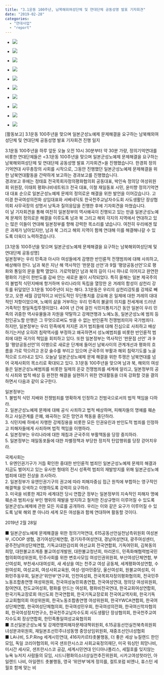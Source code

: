 ```yaml
---
title: "3.1운동 100주년, 남북해외여성단체 및 연대단체 공동성명 발표 기자회견"
date: "2019-02-28"
categories: 
  - "연대사업"
  - "report"
---
```


- ![](https://womenandwar.net/kr/wp-content/uploads/2019/02/20190228_1034531-1024x768.jpg)
    
- ![](https://womenandwar.net/kr/wp-content/uploads/2019/02/20190228_104611-1024x768.jpg)
    
- ![](https://womenandwar.net/kr/wp-content/uploads/2019/02/IMGP5182-1024x680.jpg)
    
- ![](https://womenandwar.net/kr/wp-content/uploads/2019/02/IMGP5225-1024x680.jpg)
    
- ![](https://womenandwar.net/kr/wp-content/uploads/2019/02/IMGP5265-1024x680.jpg)
    
- ![](https://womenandwar.net/kr/wp-content/uploads/2019/02/IMGP5271-1024x680.jpg)
    
- ![](https://womenandwar.net/kr/wp-content/uploads/2019/02/IMGP5314-1024x680.jpg)
    
- ![](https://womenandwar.net/kr/wp-content/uploads/2019/02/IMGP5343-1024x680.jpg)
    
- ![](https://womenandwar.net/kr/wp-content/uploads/2019/02/IMGP5345-1-1024x680.jpg)
    
- ![](https://womenandwar.net/kr/wp-content/uploads/2019/02/IMGP5359-1024x680.jpg)
    

\[활동보고\] 3.1운동 100주년을 맞으며 일본군성노예제 문제해결을 요구하는 남북해외여성단체 및 연대단체 공동성명 발표 기자회견 진행 일지  
  
  
3.1운동 100주년을 하루 앞둔 오늘 오전 10시 30분부터 약 30분 가량, 정의기억연대를 비롯한 연대단체들은 <3.1운동 100주년을 맞으며 일본군성노예제 문제해결을 요구하는 남북해외여성단체 및 연대단체 공동성명 발표 기자회견>을 진행했습니다. 한경희 정의기억연대 사무총장의 사회를 시작으로, 그동안 진행했던 일본군성노예제 문제해결을 위한 남북연대활동을 간략하게 보고하는 경과보고를 진행했습니다.  
경과보고 후에는 정태효 전국목회자정의평화협의회 공동대표, 박인숙 정의당 여성위원회 위원장, 이태희 평화나비네트워크 전국 대표, 이철 재일동포 시민, 윤미향 정의기억연대 대표 순으로 일본군성노예제 문제의 정의로운 해결을 위한 발언을 이어갔습니다. 고미경 한국여성의전화 상임대표와 서베네딕토 한국천주교남자수도회 사도생활단 장상협의회 사무국장의 성명서 낭독과 질의응답을 진행한 후에 기자회견을 마쳤습니다.  
이 날 기자회견을 통해 여전히 일본정부의 역사왜곡이 진행되고 있는 만큼 일본군성노예제 문제의 정의로운 해결을 이루도록 남과 북 그리고 해외 각지의 지역에서 연대하고 있는 많은 이들이 연대해 일본정부를 향해 강력한 목소리를 냈습니다. 여전히 우리에겐 많은 과제가 남아있지만, 남과 북 그리고 해외 지역이 함께 연대해 이를 해결해나갈 수 있도록 더욱더 노력하겠습니다.  
  
\[3.1운동 100주년을 맞으며 일본군성노예제 문제해결을 요구하는 남북해외여성단체 및 연대단체 공동성명\]  
일본정부는 우리 민족과 아시아 여성들에게 감행한 반인륜적 전쟁범죄에 대해 사죄하고, 배상해야 한다. 남과 북은 지난 해 역사적인 ‘판문점 선언’과 9월 ‘평양공동선언’으로 평화와 통일의 문을 활짝 열었다. 가로막혔던 남과 북의 길이 다시 하나로 이어지고 완연한 평화의 기운이 한반도를 감싸 안는 새로운 봄이 시작되었다. 특히 올해는 일본 제국주의의 불법적 식민지배에 항거하며 우리나라의 독립을 열망한 온 겨레의 함성이 삼천리 강토를 뒤덮었던 3.1운동 100주년이 되는 해다. 3.1운동은 우리의 삼천리강토를 강제로 빼앗고, 오랜 세월 강압적이고 비인도적인 무단통치를 강요해 온 일제에 대한 겨레의 대대적인 저항이었으며, 노예의 삶을 거부하는 우리 민족의 불굴의 의지를 전세계에 드러낸 거족적인 항일독립투쟁이었다. 40여 년 간에 걸친 식민지통치기간 동안 일본이 우리 민족의 귀중한 역사유물들과 자원을 약탈하고 강제연행과 노예노동, 일본군성노예 범죄 등 천인공노할 만행은 그 무엇으로써도 씻을 수 없는 반인륜적 전쟁범죄이자 국가범죄다. 하지만, 일본정부는 우리 민족에게 저지른 과거 범죄들에 대해 진심으로 사죄하고 배상하기는커녕 오히려 침략역사를 부정하고 왜곡하면서 성노예범죄를 비롯한 반인륜적 범죄에 대한 국가의 책임을 회피하고 있다. 또한 일본정부는 역사적인 ‘판문점 선언’ 과 9월 ‘평양공동선언’의 이행으로 새로운 단계에 들어선 남북사이의 관계개선과 평화의 흐름을 가로 막으려고 온갖 술수를 부리고 있으며 군국주의 부활과 해외 침략기도를 노골적으로 드러내고 있다. 오늘날 일본군성노예제 문제 해결을 위한 투쟁은 남북연대를 넘어 국제사회의 목소리로 확대되고 있다. 3.1운동 100주년을 맞으며 남과 북, 해외의 여성들은 일본군성노예범죄를 비롯한 일제의 온갖 전쟁범죄를 세계에 알리고, 일본정부의 공식 사죄와 법적 배상 등 완전한 해결을 실현하기 위한 연대활동을 더욱 강화할 것을 결의하면서 다음과 같이 요구한다.  
  
일본정부는  
1\. 불법적 식민 지배와 전쟁범죄를 명확하게 인정하고 전범국으로서의 법적 책임을 다하라.  
2\. 일본군성노예제 문제에 대해 공식 사죄하고 법적 배상하며, 피해자들의 명예를 훼손하고 사실관계를 은폐, 왜곡하는 모든 망언과 책동을 중단하라.  
3\. 식민지배 하에서 자행한 강제징용을 비롯한 모든 인권유린과 반인도적 범죄를 인정하고 피해자들에게 사죄하며 법적 책임을 이행하라.  
4\. 일본정부는 우리나라에 대한 재침과 군국주의 부활책동을 당장 중지하라.  
5\. 일본정부는 재일동포들에 대한 차별정책과 부당한 정치적 탄압행위를 당장 걷어치우라.  
  
국제사회는  
1\. 유엔인권기구가 거듭 확인한 중대한 반인륜적 범죄인 일본군성노예제 문제의 해결과 지금도 벌어지고 있는 유사한 형태의 전시 성폭력 범죄의 재발방지를 위해 일본군성노예 범죄에 대한 진상을 조사하라.  
2\. 일본정부가 유엔인권기구의 권고에 따라 피해자중심 접근 원칙에 부합하는 영구적인 해결책을 모색하고 이행하도록 강력히 요구하라.  
3\. 미국을 비롯한 제2차 세계대전 당시 연합군 정부는 일본정부의 지속적인 피해자 명예훼손과 범죄사실 부인 행위의 재발을 방지하고 철저한 진상규명이 이루어질 수 있도록 일본군성노예제에 관한 모든 자료를 공개하라. 우리는 이와 같은 요구가 이루어질 수 있도록 남북 해외 뿐 아니라 세계 모든 여성들과 함께 연대하며 활동할 것이다.  
  
2019년 2월 28일  
  
■ 일본군성노예제 문제해결을 위한 정의기억연대, 615공동선언실천남측위원회 여성본부, iCOOP 생협, 경기여성단체연합, 경기자주여성연대, 경남여성연대, 광주여성센터, 광주전남여성단체연합, 기독교대한감리회 여선교회 전국연합회, 기독여민회, 김복동의 희망, 대한불교조계종 불교여성개발원, 대한불교청년회, 마리몬드, 민족화해협력범국민협의회여성위원회, 민주사회를 위한 변호사모임 여성인권위원회, 부산여성단체연합, 부산여성회, 부천새시대여성회, 새 세상을 여는 천주교 여성 공동체, 세계평화여성연합, 수원여성회, 여성교회, 여성사회교육원, 여성-엄마민중당, 울산여성회, 원불교여성회, 이화민주동우회, 일본군'위안부'연구회, 인천여성회, 전국목회자정의평화협의회, 전국민주노동조합총연맹 여성위원회, 전국여성농민회총연합, 전국여성연대, 정의당 여성위원회, 참여연대, 천도교여성회, 평화를 만드는 여성회, 평화비전국연대, 한국교회여성연합회, 한국기독교장로회 여신도회 전국연합회, 한국기독교장로회 전국여교역자회, 한국기독교교회협의회 여성위원회, 한국노동조합총연맹 여성위원회, 한국YWCA연합회, 한국여성단체연합, 한국여성단체협의회, 한국여성민우회, 한국여성의전화, 한국여신학자협의회, 한국여성정치연구소, 한국천주교남자수도회 사도생활단 장상협의회, 한국천주교여자수도회 장상연합회, 한민족통일여성교육협의회  
■ 조선일본군성노예 및 강제련행피해자문제대책위원회, 6.15공동선언실천북측위원회 녀성분과위원회, 재일본조선민주녀성동맹 중앙상임위원회, 재중조선인녀성협회  
■ LA나비, S.P.Ring 세계시민연대, 416자카르타촛불행동, 더 좋은 세상 뉴질랜드 한인 모임, 독일 코리아협의회, 미국 샌프란시스코 사회교육정의재단, 미국 워싱턴 희망나비, 미시간 세사모, 샌프란시스코 공감, 세계시민연대 인디아나폴리스, 세월호를 잊지않는 뉴욕 뉴저지 사람들의 모임, 시드니평화의소녀상실천추진위원회, 시카고여성핫라인, 아일랜드 나비, 아일랜드 촛불행동, 영국 ‘위안부’에게 정의를, 컬트포럼 비엔나, 휴스턴 세월호 함께 맞는 비
